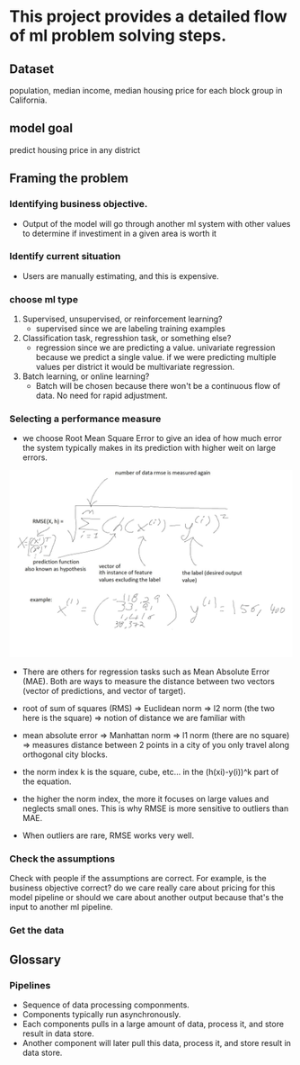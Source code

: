 # This project provides a detailed flow of ml problem solving steps.

## Dataset
population, median income, median housing price for each block group in California.

## model goal
predict housing price in any district

## Framing the problem

### Identifying business objective.
* Output of the model will go through another ml system with other values to determine if investiment in a given area is worth it

### Identify current situation
* Users are manually estimating, and this is expensive.

### choose ml type
1. Supervised, unsupervised, or reinforcement learning? 
    * supervised since we are labeling training examples
2. Classification task, regresshion task, or something else? 
    * regression since we are predicting a value. univariate regression because we predict a single value. if we were predicting multiple values per district it would be multivariate regression.
3. Batch learning, or online learning? 
    * Batch will be chosen because there won't be a continuous flow of data. No need for rapid adjustment.

### Selecting a performance measure
* we choose Root Mean Square Error to give an idea of how much error the system typically makes in its prediction with higher weit on large errors.

![image info](./notes-images/rmse.jpg)

* There are others for regression tasks such as Mean Absolute Error (MAE). Both are ways to measure the distance between two vectors (vector of predictions, and vector of target).
* root of sum of squares (RMS) => Euclidean norm => l2 norm (the two here is the square) => notion of distance we are familiar with
* mean absolute error => Manhattan norm => l1 norm (there are no square) => measures distance between 2 points in a city of you only travel along orthogonal city blocks.

* the norm index k is the square, cube, etc... in the (h(xi)-y(i))^k part of the equation.
* the higher the norm index, the more it focuses on large values and neglects small ones. This is why RMSE is more sensitive to outliers than MAE. 
* When outliers are rare, RMSE works very well.

### Check the assumptions
Check with people if the assumptions are correct. For example, is the business objective correct? do we care really care about pricing for this model pipeline or should we care about another output because that's the input to another ml pipeline.

### Get the data


## Glossary
### Pipelines
* Sequence of data processing componments.
* Components typically run asynchronously.
* Each components pulls in a large amount of data, process it, and store result in data store.
* Another component will later pull this data, process it, and store result in data store.